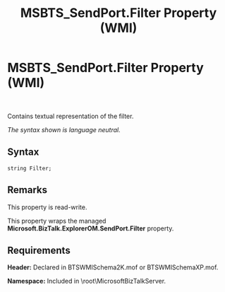 ﻿---
title: MSBTS_SendPort.Filter Property (WMI)
TOCTitle: MSBTS_SendPort.Filter Property (WMI)
ms:assetid: 3a92c4af-989e-4e3a-952e-5790836d3938
ms:mtpsurl: https://msdn.microsoft.com/en-us/library/Aa559651(v=BTS.80)
ms:contentKeyID: 51527373
ms.date: 08/30/2017
mtps_version: v=BTS.80
---

# MSBTS\_SendPort.Filter Property (WMI)

 

Contains textual representation of the filter.

*The syntax shown is language neutral.*

## Syntax

``` 
string Filter;  
```

## Remarks

This property is read-write.

This property wraps the managed **Microsoft.BizTalk.ExplorerOM.SendPort.Filter** property.

## Requirements

**Header:** Declared in BTSWMISchema2K.mof or BTSWMISchemaXP.mof.

**Namespace:** Included in \\root\\MicrosoftBizTalkServer.


